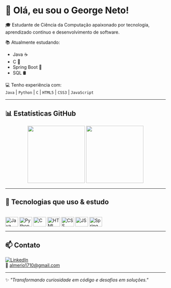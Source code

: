 # 👋 Olá, eu sou o George Neto!

🎓 Estudante de Ciência da Computação apaixonado por tecnologia, aprendizado contínuo e desenvolvimento de software.

📚 Atualmente estudando:  
- Java ☕  
- C 🔧  
- Spring Boot 🌱  
- SQL 🛢️

💻 Tenho experiência com:  
`Java` | `Python` | `C` | `HTML5` | `CSS3` | `JavaScript`

---

## 📊 Estatísticas GitHub

<div align="center">
  <img height="180em" src="https://github-readme-stats.vercel.app/api?username=georgenetoo&show_icons=true&theme=radical&include_all_commits=true&count_private=true"/>
  <img height="180em" src="https://github-readme-stats.vercel.app/api/top-langs/?username=georgenetoo&layout=compact&langs_count=7&theme=radical"/>
</div>

---

## 🚀 Tecnologias que uso & estudo

<div style="display: inline_block"><br>
  <img align="center" alt="Java" height="30" width="40" src="https://cdn.jsdelivr.net/gh/devicons/devicon/icons/java/java-original.svg">
  <img align="center" alt="Python" height="30" width="40" src="https://cdn.jsdelivr.net/gh/devicons/devicon/icons/python/python-original.svg">
  <img align="center" alt="C" height="30" width="40" src="https://cdn.jsdelivr.net/gh/devicons/devicon/icons/c/c-original.svg">
  <img align="center" alt="HTML" height="30" width="40" src="https://cdn.jsdelivr.net/gh/devicons/devicon/icons/html5/html5-original.svg">
  <img align="center" alt="CSS" height="30" width="40" src="https://cdn.jsdelivr.net/gh/devicons/devicon/icons/css3/css3-original.svg">
  <img align="center" alt="JS" height="30" width="40" src="https://cdn.jsdelivr.net/gh/devicons/devicon/icons/javascript/javascript-original.svg">
  <img align="center" alt="Spring" height="30" width="40" src="https://cdn.jsdelivr.net/gh/devicons/devicon/icons/spring/spring-original.svg">
</div>

---

## 📫 Contato

[![LinkedIn](https://img.shields.io/badge/LinkedIn-blue?style=flat&logo=linkedin)](https://www.linkedin.com/in/george-neto-9b872726b/)  
📧 almerio1710@gmail.com

---

✨ *"Transformando curiosidade em código e desafios em soluções."*

<!--
**GeorgeNeto/GeorgeNeto** is a ✨ _special_ ✨ repository because its `README.md` (this file) appears on your GitHub profile.
-->
